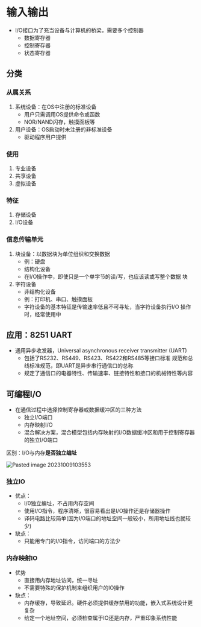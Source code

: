 # 输入输出

- I/O接口为了充当设备与计算机的桥梁，需要多个控制器
	- 数据寄存器
	- 控制寄存器
	- 状态寄存器

## 分类

### 从属关系

1. 系统设备：在OS中注册的标准设备
	- 用户只需调用OS提供命令或函数
	- NOR/NAND闪存，触摸面板等
2. 用户设备：OS启动时未注册的非标准设备
	- 驱动程序用户提供

### 使用

1. 专业设备
2. 共享设备
3. 虚拟设备

### 特征

1. 存储设备
2. I/O设备

### 信息传输单元

1. 块设备：以数据块为单位组织和交换数据
	- 例：硬盘
	- 结构化设备
	- 在I/O操作中，即使只是一个单字节的读/写，也应该读或写整个数据 块
2. 字符设备
	- 非结构化设备
	- 例：打印机、串口、触摸面板
	- 字符设备的基本特征是传输速率低且不可寻址，当字符设备执行I/O 操作时，经常使用中

## 应用：8251 UART

- 通用异步收发器，Universal asynchronous receiver transmitter (UART)
	- 包括了RS232、RS449、RS423、RS422和RS485等接口标准 规范和总线标准规范，即UART是异步串行通信口的总称
	- 规定了通信口的电器特性、传输速率、链接特性和接口的机械特性等内容

## 可编程I/O

- 在通信过程中选择控制寄存器或数据缓冲区的三种方法
	- 独立I/O端口
	- 内存映射I/O
	- 混合解决方案，混合模型包括内存映射的I/O数据缓冲区和用于控制寄存器的独立I/O端口

区别：I/O与内存**是否独立编址**

![Pasted image 20231009103553](https://chillcharlie-img.oss-cn-hangzhou.aliyuncs.com/image%2F2023%2F10%2F09%2Fec645404d43f497e6f176362a8f6027d_Pasted%20image%2020231009103553.png)

### 独立IO

- 优点：
	- I/0独立编址，不占用内存空间
	- 使用I/O指令，程序清晰，很容易看出是I/O操作还是存储器操作
	- 译码电路比较简单(因为I/0端口的地址空间一般较小，所用地址线也就较少)
- 缺点：
	- 只能用专门的I/0指令，访问端口的方法少


### 内存映射IO

- 优势
	- 直接用内存地址访问，统一寻址
	- 不需要特殊的保护机制来组织用户的IO操作
- 缺点：
	- 内存缓存，导致延迟。硬件必须提供缓存禁用的功能，嵌入式系统设计更复杂
	- 给定一个地址空间，必须检查属于IO还是内存，严重印象系统性能


